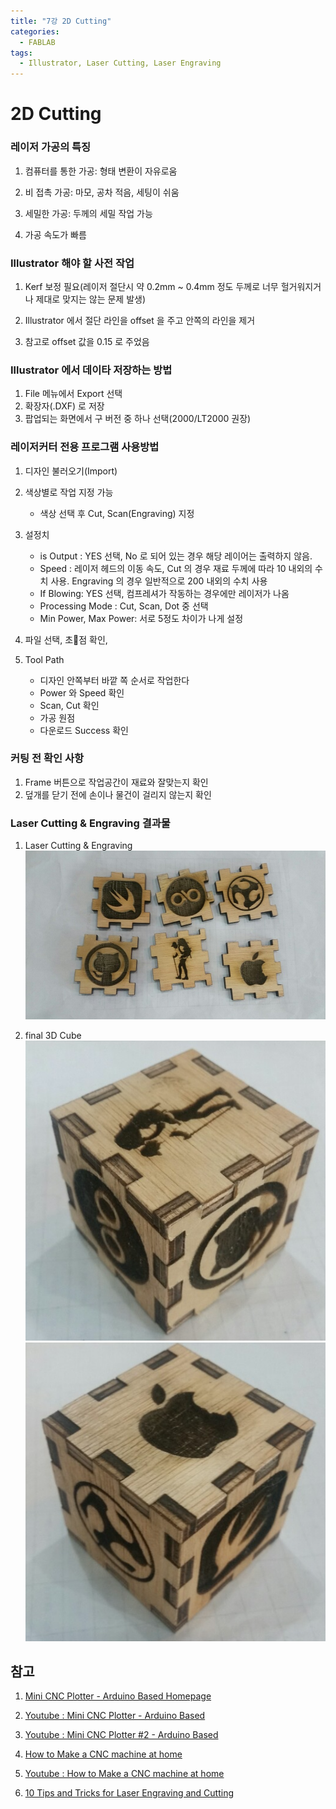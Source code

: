 ```yaml
---
title: "7강 2D Cutting"
categories:
  - FABLAB
tags:
  - Illustrator, Laser Cutting, Laser Engraving
---
```


# 2D Cutting


### 레이저 가공의 특징

1. 컴퓨터를 통한 가공: 형태 변환이 자유로움

2. 비 접촉 가공: 마모, 공차 적음, 세팅이 쉬움

3. 세밀한 가공: 두께의 세밀 작업 가능

4. 가공 속도가 빠름  


### Illustrator 해야 할 사전 작업

1. Kerf 보정 필요(레이저 절단시 약 0.2mm ~ 0.4mm 정도 두께로 너무 헐거워지거나 제대로 맞지는 않는 문제 발생)

2. Illustrator 에서 절단 라인을 offset 을 주고 안쪽의 라인을 제거

3. 참고로 offset 값을 0.15 로 주었음


### Illustrator 에서 데이타 저장하는 방법
1. File 메뉴에서 Export 선택
2. 확장자(.DXF) 로 저장
3. 팝업되는 화면에서 구 버전 중 하나 선택(2000/LT2000 권장)


### 레이저커터 전용 프로그램 사용방법

1. 디자인 불러오기(Import)

2. 색상별로 작업 지정 가능
   - 색상 선택 후 Cut, Scan(Engraving) 지정

3. 설정치
    - is Output : YES 선택, No 로 되어 있는 경우 해당 레이어는 출력하지 않음.
    - Speed : 레이저 헤드의 이동 속도, Cut 의 경우 재료 두께에 따라 10 내외의 수치 사용.
               Engraving 의 경우 일반적으로 200 내외의 수치 사용
    - If Blowing: YES 선택, 컴프레셔가 작동하는 경우에만 레이저가 나옴
    - Processing Mode : Cut, Scan, Dot 중 선택
    - Min Power, Max Power: 서로 5정도 차이가 나게 설정

 4. 파일 선택, 초점 확인,

 5. Tool Path
    - 디자인 안쪽부터 바깥 쪽 순서로 작업한다
    - Power 와 Speed 확인
    - Scan, Cut 확인
    - 가공 원점
    - 다운로드 Success 확인


### 커팅 전 확인 사항
1. Frame 버튼으로 작업공간이 재료와 잘맞는지 확인
2. 덮개를 닫기 전에 손이나 물건이 걸리지 않는지 확인


### Laser Cutting & Engraving 결과물

1. Laser Cutting & Engraving
	![Laser Cutting & Engraving](https://github.com/hyuni/FABLAB/raw/master/download/Laser%20Cutting%20and%20Engraving/cube_laser_cut.jpeg)

2. final 3D Cube
	![final 3D Cube #1](https://github.com/hyuni/FABLAB/raw/master/download/Laser%20Cutting%20and%20Engraving/cube_01.png)
	![final 3D Cube #2](https://github.com/hyuni/FABLAB/raw/master/download/Laser%20Cutting%20and%20Engraving/cube_02.png)


## 참고

1. [Mini CNC Plotter - Arduino Based Homepage](http://www.ardumotive.com/cnc-plotter.html)

2. [Youtube : Mini CNC Plotter - Arduino Based](https://youtu.be/hK6eKUrNItc)

3. [Youtube : Mini CNC Plotter #2 - Arduino Based](https://youtu.be/E3vuzb_KL5c)

4. [How to Make a CNC machine at home](https://easyeda.com/tapendramandal/Arduino_Based_CNC_Machine-555734216e6c46dca04fe95f1c994bc6)

5. [Youtube : How to Make a CNC machine at home](https://youtu.be/2VFOU-WUQIY)

6. [10 Tips and Tricks for Laser Engraving and Cutting](https://sciencefactory.tistory.com/46)
